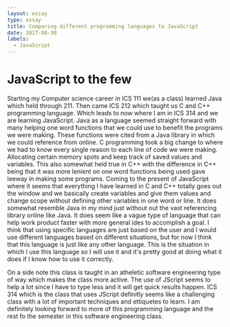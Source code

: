 ```yaml
---
layout: essay
type: essay
title: Comparing different programming languages to JavaScript
date: 2017-08-30
labels:
  - JavaScript
---
```


# JavaScript to the few
Starting my Computer science career in ICS 111 we(as a class) learned Java which held through 211. Then came ICS 212 which taught us C and C++ programming language. Which leads to now where I am in ICS 314 and we are learning JavaScript. Java as a language seemed straight forward with many helping one word functions that we could use to benefit the programs we were making. These functions were cited from a Java library in which we could reference from online. C programming took a big change to where we had to know every single reason to each line of code we were making. Allocating certain memory spots and keep track of saved values and variables. This also somewhat held true in C++ with the difference in C++ being that it was more lenient on one word functions being used gave leeway in making some programs. Coming to the present of JavaScript where it seems that everything I have learned in C and C++ totally goes out the window and we basically create variables and give them values and change scope without defining other variables in one word or line. It does somewhat resemble Java in my mind just without out the vast referencing library online like Java. It does seem like a vague type of language that can help work product faster with more general ides to accomplish a goal. I think that using specific languages are just based on the user and I would use different languages based on different situations, but for now I think that this language is just like any other language. This is the situation in which I use this language so I will use it and it's pretty good at doing what it does if I know how to use it correctly.

On a side note this class is taught in an atheletic software engineering type of way which makes the class more active. The use of JScript seems to help a lot since I have to type less and it will get quick results happen. ICS 314 which is the class that uses JScript definitly seems like a challenging class with a lot of important techniques and ettiquetes to learn. I am definitely looking forward to more of this programming language and the rest fo the semester in this software engineering class.
